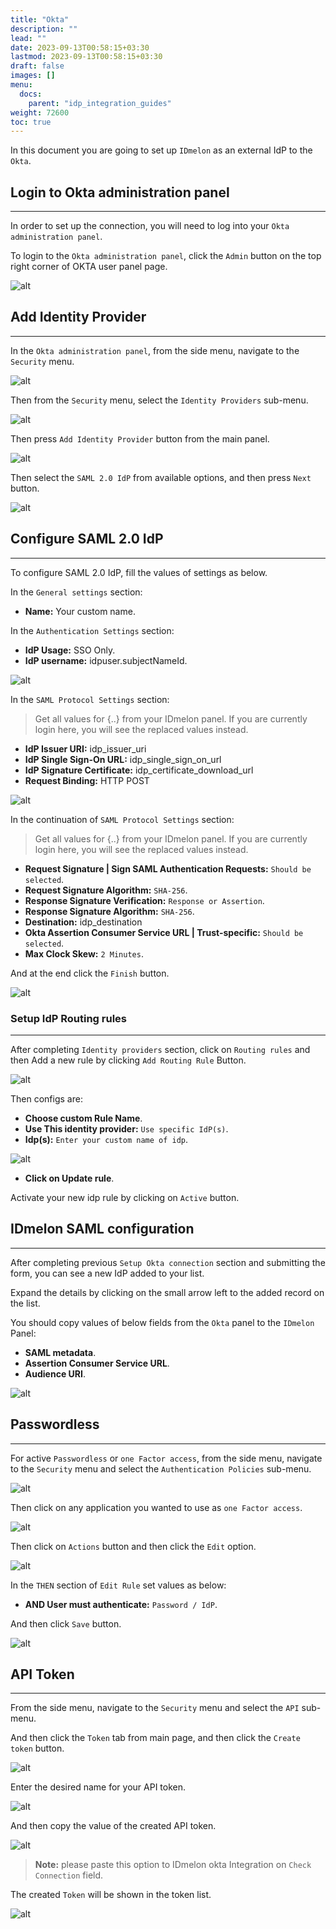 ```yaml
---
title: "Okta"
description: ""
lead: ""
date: 2023-09-13T00:58:15+03:30
lastmod: 2023-09-13T00:58:15+03:30
draft: false
images: []
menu:
  docs:
    parent: "idp_integration_guides"
weight: 72600
toc: true
---
```


In this document you are going to set up `IDmelon` as an external IdP to the `Okta`.

## Login to Okta administration panel

---

In order to set up the connection, you will need to log into your `Okta administration panel`.

To login to the `Okta administration panel`, click the `Admin` button on the top right corner of OKTA user panel page.

![alt](/images/vendor/sso/okta_dashboard_01.png)

## Add Identity Provider

---

In the `Okta administration panel`, from the side menu, navigate to the `Security` menu.

![alt](/images/vendor/sso/okta_dashboard_02.png)

Then from the `Security` menu, select the `Identity Providers` sub-menu.

![alt](/images/vendor/sso/okta_dashboard_03.png)

Then press `Add Identity Provider` button from the main panel.

![alt](/images/vendor/sso/okta_dashboard_04.png)

Then select the `SAML 2.0 IdP` from available options, and then press `Next` button.

![alt](/images/vendor/sso/okta_dashboard_05.png)

## Configure SAML 2.0 IdP

---

To configure SAML 2.0 IdP, fill the values of settings as below.

In the `General settings` section:

- **Name:** Your custom name.

In the `Authentication Settings` section:

- **IdP Usage:** SSO Only.
- **IdP username:** idpuser.subjectNameId.

![alt](/images/vendor/sso/okta_sso_only.png)

In the `SAML Protocol Settings` section:

> Get all values for {..} from your IDmelon panel.
> If you are currently login here, you will see the replaced values instead.

- **IdP Issuer URI:** idp_issuer_uri
- **IdP Single Sign-On URL:** idp_single_sign_on_url
- **IdP Signature Certificate:** idp_certificate_download_url
- **Request Binding:** HTTP POST

![alt](/images/vendor/sso/okta_dashboard_08.png)

In the continuation of `SAML Protocol Settings` section:

> Get all values for {..} from your IDmelon panel.
> If you are currently login here, you will see the replaced values instead.

- **Request Signature | Sign SAML Authentication Requests:** `Should be selected`.
- **Request Signature Algorithm:** `SHA-256`.
- **Response Signature Verification:** `Response or Assertion`.
- **Response Signature Algorithm:** `SHA-256`.
- **Destination:** idp_destination
- **Okta Assertion Consumer Service URL | Trust-specific:** `Should be selected`.
- **Max Clock Skew:** `2 Minutes`.

And at the end click the `Finish` button.

![alt](/images/vendor/sso/okta_dashboard_09.png)

### Setup IdP Routing rules

---

After completing `Identity providers` section, click on `Routing rules` and then Add a new rule by clicking `Add Routing Rule` Button.

![alt](/images/vendor/sso/okta_rules_01.png)

Then configs are:

- **Choose custom Rule Name**.
- **Use This identity provider:** `Use specific IdP(s)`.
- **Idp(s):** `Enter your custom name of idp`.

![alt](/images/vendor/sso/okta_rules_02.png)

- **Click on Update rule**.

Activate your new idp rule by clicking on `Active` button.

## IDmelon SAML configuration

---

After completing previous `Setup Okta connection` section and submitting the form, you can see a new IdP added to your list.

Expand the details by clicking on the small arrow left to the added record on the list.

You should copy values of below fields from the `Okta` panel to the `IDmelon` Panel:

- **SAML metadata**.
- **Assertion Consumer Service URL**.
- **Audience URI**.

![alt](/images/vendor/sso/okta_dashboard_10.png)

## Passwordless

---

For active `Passwordless` or `one Factor access`, from the side menu, navigate to the `Security` menu and select the `Authentication Policies` sub-menu.

![alt](/images/vendor/sso/okta_passwordless_01.png)

Then click on any application you wanted to use as `one Factor access`.

![alt](/images/vendor/sso/okta_policy_01.png)

Then click on `Actions` button and then click the `Edit` option.

![alt](/images/vendor/sso/okta_policy_03.png)

In the `THEN` section of `Edit Rule` set values as below:

- **AND User must authenticate:** `Password / IdP`.

And then click `Save` button.

![alt](/images/vendor/sso/okta_policy_02.png)

## API Token

---

From the side menu, navigate to the `Security` menu and select the `API` sub-menu.

And then click the `Token` tab from main page, and then click the `Create token` button.

![alt](/images/vendor/sso/okta_api_01.png)

Enter the desired name for your API token.

![alt](/images/vendor/sso/okta_api_02.png)

And then copy the value of the created API token.

![alt](/images/vendor/sso/okta_api_03.png)

> **Note:** please paste this option to IDmelon okta Integration on `Check Connection` field.

The created `Token` will be shown in the token list.

![alt](/images/vendor/sso/okta_api_04.png)
